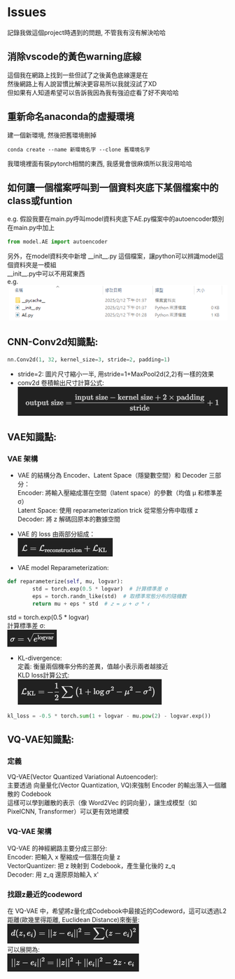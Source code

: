 # Issues  
記錄我做這個project時遇到的問題, 不管我有沒有解決哈哈  


## 消除vscode的黃色warning底線  
這個我在網路上找到一些但試了之後黃色底線還是在  
然後網路上有人說習慣比解決更容易所以我就沒試了XD  
但如果有人知道希望可以告訴我因為我有強迫症看了好不爽哈哈  


## 重新命名anaconda的虛擬環境 
建一個新環境, 然後把舊環境刪掉  
``` 
conda create --name 新環境名字 --clone 舊環境名字  
```
我環境裡面有裝pytorch相關的東西, 我感覺會很麻煩所以我沒用哈哈  


## 如何讓一個檔案呼叫到一個資料夾底下某個檔案中的class或funtion  
e.g. 假設我要在main.py呼叫model資料夾底下AE.py檔案中的autoencoder類別  
在main.py中加上
```python
from model.AE import autoencoder
```
另外，在model資料夾中新增 \_\_init\_\_.py 這個檔案，讓python可以辨識model這個資料夾是一模組  
\_\_init\_\_.py中可以不用寫東西  
e.g.  
![alt text](./md_images/image-4.png)


## CNN-Conv2d知識點:  
```python
nn.Conv2d(1, 32, kernel_size=3, stride=2, padding=1)
```
+ stride=2: 圖片尺寸縮小一半, 用stride=1+MaxPool2d(2,2)有一樣的效果  
+ conv2d 卷積輸出尺寸計算公式:  
![alt text](./md_images/image.png)  


## VAE知識點:  
###  VAE 架構  
+ VAE 的結構分為 Encoder、Latent Space（隱變數空間）和 Decoder 三部分：   
    Encoder: 將輸入壓縮成潛在空間（latent space）的參數（均值 μ 和標準差 σ）    
    Latent Space: 使用 reparameterization trick 從常態分佈中取樣 z    
    Decoder: 將 z 解碼回原本的數據空間  

+ VAE 的 loss 由兩部分組成：  
![alt text](./md_images/image-1.png)  

+ VAE model Reparameterization:  
```python
def reparameterize(self, mu, logvar):
        std = torch.exp(0.5 * logvar)  # 計算標準差 σ
        eps = torch.randn_like(std)  # 取標準常態分布的隨機數
        return mu + eps * std  # 𝑧 = 𝜇 + 𝜎 * 𝜖
```
std = torch.exp(0.5 * logvar)  
計算標準差 σ:  
![alt text](./md_images/image-3.png)  

+ KL-divergence:   
定義: 衡量兩個機率分佈的差異，值越小表示兩者越接近  
KLD loss計算公式:  
![alt text](./md_images/image-2.png)  
```python
kl_loss = -0.5 * torch.sum(1 + logvar - mu.pow(2) - logvar.exp())
```


## VQ-VAE知識點: 
### 定義
VQ-VAE(Vector Quantized Variational Autoencoder):  
主要透過 向量量化(Vector Quantization, VQ)來強制 Encoder 的輸出落入一個離散的 Codebook  
這樣可以學到離散的表示（像 Word2Vec 的詞向量），讓生成模型（如 PixelCNN, Transformer）可以更有效地建模  

### VQ-VAE 架構
VQ-VAE 的神經網路主要分成三部分:  
    Encoder: 把輸入 x 壓縮成一個潛在向量 z  
    VectorQuantizer: 把 z 映射到 Codebook，產生量化後的 z_q  
    Decoder: 用 z_q 還原原始輸入 x'  

### 找跟z最近的codeword
在 VQ-VAE 中，希望將z量化成Codebook中最接近的Codeword，這可以透過L2距離(歐幾里得距離, Euclidean Distance)來衡量: 
![alt text](./md_images/L2-1.png)  
可以展開為:  
![alt text](./md_images/L2-2.png)  
